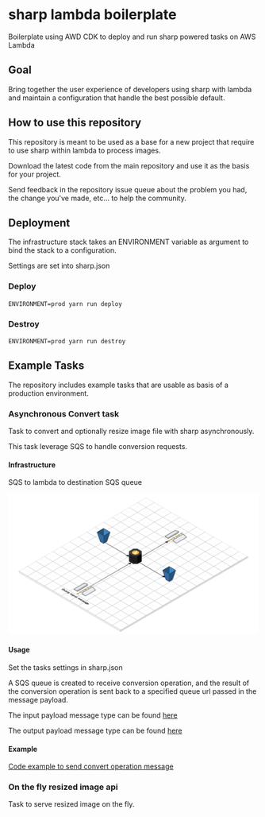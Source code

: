 # sharp lambda boilerplate

Boilerplate using AWD CDK to deploy and run sharp powered tasks on AWS Lambda

## Goal

Bring together the user experience of developers using sharp with lambda and maintain a configuration that handle the best possible default.

## How to use this repository

This repository is meant to be used as a base for a new project that require to use sharp within lambda to process images.

Download the latest code from the main repository and use it as the basis for your project.

Send feedback in the repository issue queue about the problem you had, the change you've made, etc... to help the community.

## Deployment

The infrastructure stack takes an ENVIRONMENT variable as argument to bind the stack to a configuration.

Settings are set into sharp.json

### Deploy

```shell
ENVIRONMENT=prod yarn run deploy
```

### Destroy

```shell
ENVIRONMENT=prod yarn run destroy
```

## Example Tasks

The repository includes example tasks that are usable as basis of a production environment.

### Asynchronous Convert task

Task to convert and optionally resize image file with sharp asynchronously.

This task leverage SQS to handle conversion requests.

#### Infrastructure

SQS to lambda to destination SQS queue

![rawpixel web](./docs/img/sharp-convert-task.png)

#### Usage

Set the tasks settings in sharp.json

A SQS queue is created to receive conversion operation, and the result of the conversion operation is sent back to a specified queue url passed in the message payload.

The input payload message type can be found [here](./tasks/convert/types.js)

The output payload message type can be found [here](./tasks/convert/types.js)

#### Example

[Code example to send convert operation message](./docs/convertTasksExample.md)


### On the fly resized image api

Task to serve resized image on the fly.
